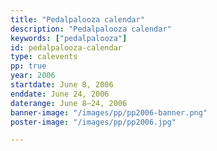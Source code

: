 ```yaml
---
title: "Pedalpalooza calendar"
description: "Pedalpalooza calendar"
keywords: ["pedalpalooza"]
id: pedalpalooza-calendar
type: calevents
pp: true
year: 2006
startdate: June 8, 2006
enddate: June 24, 2006
daterange: June 8–24, 2006
banner-image: "/images/pp/pp2006-banner.png"
poster-image: "/images/pp/pp2006.jpg"

---
```

